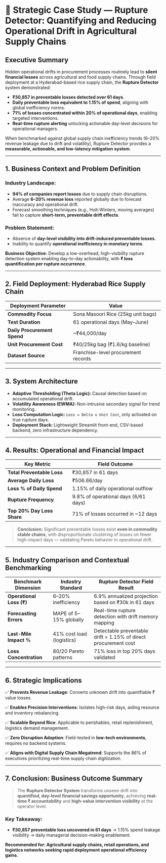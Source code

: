 # 📄 Strategic Case Study — Rupture Detector: Quantifying and Reducing Operational Drift in Agricultural Supply Chains

## Executive Summary

Hidden operational drifts in procurement processes routinely lead to **silent financial losses** across agricultural and food supply chains. Through field deployment at a Hyderabad-based rice supply chain, the **Rupture Detector** system demonstrated:

- **₹30,857 in preventable losses detected over 61 days**.
- **Daily preventable loss equivalent to 1.15% of spend**, aligning with global inefficiency norms.
- **71% of losses concentrated within 20% of operational days**, enabling targeted interventions.
- **Real-time rupture alerting** unlocking actionable day-level decisions for operational managers.

When benchmarked against global supply chain inefficiency trends (6–20% revenue leakage due to drift and volatility), Rupture Detector provides a **measurable, actionable, and low-latency mitigation system**.

---

## 1. Business Context and Problem Definition

### Industry Landscape:
- **94% of companies report losses** due to supply chain disruptions.
- Average **6–20% revenue loss** reported globally due to forecast inaccuracy and operational drift.
- Forecast smoothing techniques (e.g., Holt-Winters, moving averages) fail to capture **short-term, preventable drift effects**.

### Problem Statement:
- Absence of **day-level visibility into drift-induced preventable losses**.
- Inability to quantify **operational inefficiency in monetary terms**.

**Business Objective:** Develop a low-overhead, high-visibility rupture detection system enabling day-to-day actionability, with **₹ loss quantification per rupture occurrence**.

---

## 2. Field Deployment: Hyderabad Rice Supply Chain

| Deployment Parameter | Value |
|------------------------|--------|
| **Commodity Focus** | Sona Masoori Rice (25kg unit bags) |
| **Test Duration** | 61 operational days (May–June) |
| **Daily Procurement Spend** | ~₹44,000/day |
| **Unit Procurement Cost** | ₹40/25kg bag (₹1.6/kg baseline) |
| **Dataset Source** | Franchise-level procurement records |

---

## 3. System Architecture
- **Adaptive Thresholding (Theta Logic):** Causal detection based on accumulated operational drift.
- **Volatility Awareness (EWMA):** Non-intrusive secondary signal for trend monitoring.
- **Loss Computation Logic:** `Loss = Delta x Unit Cost`, only activated on true rupture days.
- **Deployment Stack:** Lightweight Streamlit front-end, CSV-based backend, zero infrastructure dependency.

---

## 4. Results: Operational and Financial Impact

| Key Metric | Field Outcome |
|---------------------------|----------------------------|
| **Total Preventable Loss** | ₹30,857 in 61 days |
| **Average Daily Loss** | ₹506.66/day |
| **Loss % of Daily Spend** | 1.15% of daily operational outflow |
| **Rupture Frequency** | 9.8% of operational days (6/61 days) |
| **Top 20% Day Loss Share** | 71% of losses occurred in ~12 days |

> **Conclusion:** Significant preventable losses exist **even in commodity stable chains**, with disproportionate clustering of losses on fewer high-impact days — validating Pareto behavior in operational drift.

---

## 5. Industry Comparison and Contextual Benchmarking

| Benchmark Dimension | Industry Standard | Rupture Detector Field Result |
|-----------------------|--------------------|--------------------------------|
| **Operational Loss (₹)** | 6–20% inefficiency | 6.9% annualized projection based on ₹30k in 61 days |
| **Forecasting Errors** | MAPE of 5–15% globally | Real-time rupture detection with drift memory mapping |
| **Last-Mile Impact %** | 41% cost load (logistics) | Detectable preventable drift = 1.15% of direct procurement cost |
| **Loss Concentration** | 80/20 Pareto patterns | 71% loss in top 20% days validated |

---

## 6. Strategic Implications

✅ **Prevents Revenue Leakage**: Converts unknown drift into quantifiable ₹ value losses.

✅ **Enables Precision Interventions**: Isolates high-risk days, aiding resource and inventory rebalancing.

✅ **Scalable Beyond Rice**: Applicable to perishables, retail replenishment, logistics demand management.

✅ **Zero Disruption Adoption**: Field-tested in **low-tech environments**, requires no backend systems.

✅ **Aligns with Digital Supply Chain Megatrend**: Supports the 86% of executives prioritizing real-time supply chain digitization.

---

## 7. Conclusion: Business Outcome Summary

> The **Rupture Detector System** transforms unseen drift into **quantified, day-level financial savings opportunity**, achieving **real-time ₹ accountability** and **high-value intervention visibility** at the operator level.

### Key Takeaway:
- **₹30,857 preventable loss uncovered in 61 days** → 1.15% spend leakage visibility → daily managerial decision-making enablement.

**Recommended for: Agricultural supply chains, retail operations, and logistics networks seeking rapid deployment operational efficiency gains.**

